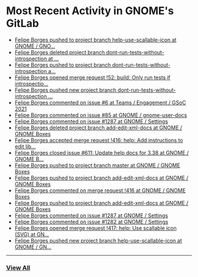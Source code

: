 # Most Recent Activity in GNOME's GitLab

<!-- BLOG-POST-LIST:START -->
- [Felipe Borges pushed to project branch help-use-scallable-icon at GNOME / GNO...](https://gitlab.gnome.org/GNOME/gnome-boxes/-/compare/a94de9434983103abf68867b875a7a296bc0c3b2...c16b568bd0ad57b0402603c83186d2a0ac735553)
- [Felipe Borges deleted project branch dont-run-tests-without-introspection at ...](https://gitlab.gnome.org/GNOME/gnome-bluetooth/-/commits/dont-run-tests-without-introspection)
- [Felipe Borges pushed to project branch dont-run-tests-without-introspection a...](https://gitlab.gnome.org/GNOME/gnome-bluetooth/-/commit/b53622e331fe55cec82e0a5b81e5df56c6491220)
- [Felipe Borges opened merge request !52: build: Only run tests if introspectio...](https://gitlab.gnome.org/GNOME/gnome-bluetooth/-/merge_requests/52)
- [Felipe Borges pushed new project branch dont-run-tests-without-introspection ...](https://gitlab.gnome.org/GNOME/gnome-bluetooth/-/commits/dont-run-tests-without-introspection)
- [Felipe Borges commented on issue #6 at Teams / Engagement / GSoC 2021](https://gitlab.gnome.org/Teams/Engagement/gsoc-2021/-/issues/6#note_1055177)
- [Felipe Borges commented on issue #85 at GNOME / gnome-user-docs](https://gitlab.gnome.org/GNOME/gnome-user-docs/-/issues/85#note_1055162)
- [Felipe Borges commented on issue #1287 at GNOME / Settings](https://gitlab.gnome.org/GNOME/gnome-control-center/-/issues/1287#note_1055126)
- [Felipe Borges deleted project branch add-edit-xml-docs at GNOME / GNOME Boxes](https://gitlab.gnome.org/GNOME/gnome-boxes/-/commits/add-edit-xml-docs)
- [Felipe Borges accepted merge request !416: help: Add instructions to edit lib...](https://gitlab.gnome.org/GNOME/gnome-boxes/-/merge_requests/416)
- [Felipe Borges closed issue #611: Update help docs for 3.38 at GNOME / GNOME B...](https://gitlab.gnome.org/GNOME/gnome-boxes/-/issues/611)
- [Felipe Borges pushed to project branch master at GNOME / GNOME Boxes](https://gitlab.gnome.org/GNOME/gnome-boxes/-/commit/33498fafa970e86d07ebf6d33bd1f7875e5e73c9)
- [Felipe Borges pushed to project branch add-edit-xml-docs at GNOME / GNOME Boxes](https://gitlab.gnome.org/GNOME/gnome-boxes/-/compare/200dcb854d70a16243a35c056a34b047351211a6...33498fafa970e86d07ebf6d33bd1f7875e5e73c9)
- [Felipe Borges commented on merge request !416 at GNOME / GNOME Boxes](https://gitlab.gnome.org/GNOME/gnome-boxes/-/merge_requests/416#note_1054584)
- [Felipe Borges pushed to project branch add-edit-xml-docs at GNOME / GNOME Boxes](https://gitlab.gnome.org/GNOME/gnome-boxes/-/commit/200dcb854d70a16243a35c056a34b047351211a6)
- [Felipe Borges commented on issue #1287 at GNOME / Settings](https://gitlab.gnome.org/GNOME/gnome-control-center/-/issues/1287#note_1054536)
- [Felipe Borges commented on issue #1282 at GNOME / Settings](https://gitlab.gnome.org/GNOME/gnome-control-center/-/issues/1282#note_1054361)
- [Felipe Borges opened merge request !417: help: Use scallable icon (SVG) at GN...](https://gitlab.gnome.org/GNOME/gnome-boxes/-/merge_requests/417)
- [Felipe Borges pushed new project branch help-use-scallable-icon at GNOME / GN...](https://gitlab.gnome.org/GNOME/gnome-boxes/-/commits/help-use-scallable-icon)
<!-- BLOG-POST-LIST:END -->

___

### [View All](https://gitlab.gnome.org/users/felipeborges/activity)

